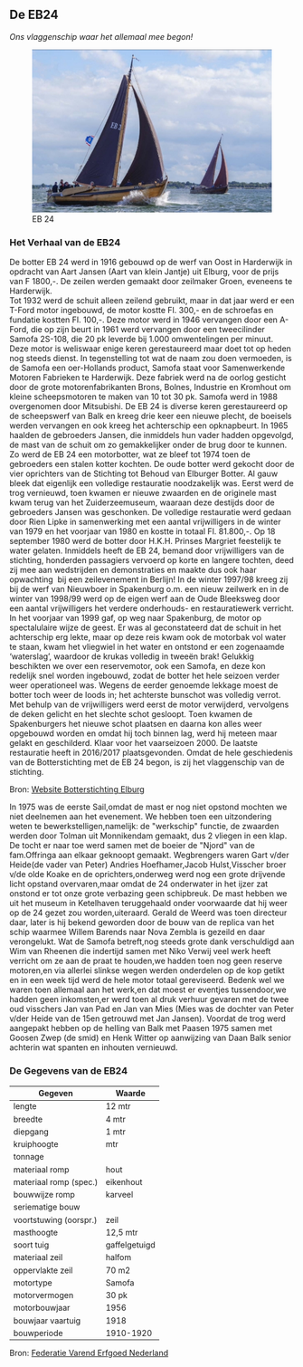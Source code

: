 ## De EB24

*Ons vlaggenschip waar het allemaal mee begon!*

<figure id="foto_eb24">
    <img src="media/eb24.jpg" alt="EB 24">
    <figcaption>EB 24</figcaption>
</figure>

### Het Verhaal van de EB24

De botter EB 24 werd in 1916 gebouwd op de werf van Oost in Harderwijk in opdracht van Aart Jansen (Aart van 
klein Jantje) uit Elburg, voor de prijs van F 1800,-. De zeilen werden gemaakt door zeilmaker Groen, eveneens 
te Harderwijk.  
Tot 1932 werd de schuit alleen zeilend gebruikt, maar in dat jaar werd er een T-Ford motor ingebouwd, de motor 
kostte Fl. 300,- en de schroefas en fundatie kostten Fl.  100,-.
Deze motor werd in 1946 vervangen door een A-Ford, die op zijn beurt in 1961 werd vervangen door een 
tweecilinder Samofa 2S-108, die 20 pk leverde bij 1.000 omwentelingen per minuut. Deze motor is weliswaar 
enige keren gerestaureerd maar doet tot op heden nog steeds dienst.
In tegenstelling tot wat de naam zou doen vermoeden, is de Samofa een oer-Hollands product, Samofa staat voor 
Samenwerkende Motoren Fabrieken te Harderwijk. Deze fabriek werd na de oorlog gesticht door de grote 
motorenfabrikanten Brons, Bolnes, Industrie en Kromhout om kleine scheepsmotoren te maken van 10 tot 30 pk.
Samofa werd in 1988 overgenomen door Mitsubishi.
De EB 24 is diverse keren gerestaureerd op de scheepswerf van Balk en kreeg drie keer een nieuwe plecht, 
de boeisels werden vervangen en ook kreeg het achterschip een opknapbeurt.
In 1965 haalden de gebroeders Jansen, die inmiddels hun vader hadden opgevolgd, de mast van de schuit om zo 
gemakkelijker onder de brug door te kunnen. Zo werd de EB 24 een motorbotter, wat ze bleef tot 1974 toen de 
gebroeders een stalen kotter kochten.
De oude botter werd gekocht door de vier oprichters van de Stichting tot Behoud van Elburger Botter.
Al gauw bleek dat eigenlijk een volledige restauratie noodzakelijk was. Eerst werd de trog vernieuwd, toen 
kwamen er nieuwe zwaarden en de originele mast kwam terug van het Zuiderzeemuseum, waaraan deze destijds door 
de gebroeders Jansen was geschonken.
De volledige restauratie werd gedaan door Rien Lipke in samenwerking met een aantal vrijwilligers in de winter
van 1979 en het voorjaar van 1980 en kostte in totaal Fl. 81.800,-.
Op 18 september 1980 werd de botter door H.K.H. Prinses Margriet feestelijk te water gelaten.
Inmiddels heeft de EB 24, bemand door vrijwilligers van de stichting, honderden passagiers vervoerd op korte 
en langere tochten, deed zij mee aan wedstrijden en demonstraties en maakte dus ook haar opwachting  bij een 
zeilevenement in Berlijn!
In de winter 1997/98 kreeg zij bij de werf van Nieuwboer in Spakenburg o.m. een nieuw zeilwerk en in de winter 
van 1998/99 werd op de eigen werf aan de Oude Bleeksweg door een aantal vrijwilligers het verdere onderhouds- 
en restauratiewerk verricht.
In het voorjaar van 1999 gaf, op weg naar Spakenburg, de motor op spectalulaire wijze de geest. Er was al 
geconstateerd dat de schuit in het achterschip erg lekte, maar op deze reis kwam ook de motorbak vol water te 
staan, kwam het vliegwiel in het water en ontstond er een zogenaamde ‘waterslag’, waardoor de krukas volledig 
in tweeën brak!
Gelukkig beschikten we over een reservemotor, ook een Samofa, en deze kon redelijk snel worden ingebouwd, zodat
de botter het hele seizoen verder weer operationeel was.
Wegens de eerder genoemde lekkage moest de botter toch weer de loods in; het achterste bunschot was volledig 
verrot. Met behulp van de vrijwilligers werd eerst de motor verwijderd, vervolgens de deken gelicht en het 
slechte schot gesloopt. Toen kwamen de Spakenburgers het nieuwe schot plaatsen en daarna kon alles weer 
opgebouwd worden en omdat hij toch binnen lag, werd hij meteen maar gelakt en geschilderd. Klaar voor het 
vaarseizoen 2000.
De laatste restauratie heeft in 2016/2017 plaatsgevonden. Omdat de hele geschiedenis van de Botterstichting 
met de EB 24 begon, is zij het vlaggenschip van de stichting.

Bron: [Website Botterstichting Elburg](https://botterselburg.nl/pagina_output.php?id=21)


<div class="hhulst">
In 1975 was de eerste Sail,omdat de mast er nog niet opstond mochten we niet deelnemen aan het evenement. We hebben toen een uitzondering weten te bewerkstelligen,namelijk: de "werkschip" functie, de zwaarden werden door Tolman uit Monnikendam gemaakt, dus 2 vliegen in een klap.  
De tocht er naar toe werd samen met de boeier de "Njord" van de fam.Offringa aan elkaar geknoopt gemaakt.
Wegbrengers waren Gart v/der Heide(de vader van Peter) Andries Hoefhamer,Jacob Hulst,Visscher broer v/de olde Koake en de oprichters,onderweg werd nog een grote drijvende licht opstand overvaren,maar omdat de 24 onderwater in het ijzer zat onstond er tot onze grote verbazing geen schipbreuk.
De mast hebben we uit het museum in Ketelhaven teruggehaald onder voorwaarde dat hij weer op de 24 gezet zou worden,uiteraard.
Gerald de Weerd was toen directeur daar, later is hij bekend geworden door de bouw van de replica van het schip waarmee Willem Barends naar Nova Zembla is gezeild en daar verongelukt.
Wat de Samofa betreft,nog steeds grote dank verschuldigd aan Wim van Rheenen die indertijd samen met Niko Verwij veel werk heeft verricht om ze aan de praat te houden,we hadden toen nog geen reserve motoren,en via allerlei slinkse wegen werden onderdelen op de kop getikt en in een week tijd werd  de hele motor totaal gereviseerd.
Bedenk wel we waren toen allemaal aan het werk,en dat moest er eventjes tussendoor,we hadden geen inkomsten,er werd toen al druk verhuur gevaren met de twee oud visschers Jan van Pad en Jan van Mies (Mies was de dochter van Peter v/der Heide van de 15en getrouwd met Jan Jansen).
Voordat de trog werd aangepakt hebben op de helling van Balk met Paasen 1975 samen met Goosen Zwep (de smid) en Henk Witter op aanwijzing van Daan Balk senior achterin wat spanten en inhouten vernieuwd.
</div>

### De Gegevens van de EB24

| Gegeven                   | Waarde        |  
|---------------------------|---------------|   
| lengte 	                | 12     mtr    | 	 
| breedte 	                | 4      mtr    | 		        
| diepgang 	                | 1      mtr    | 		 
| kruiphoogte 	            |     	 mtr    | 	 
| tonnage 	                |    	        | 	
| materiaal romp 	        | hout 	        |  
| materiaal romp (spec.) 	| eikenhout     |  
| bouwwijze romp 	        | karveel 	    |  
| seriematige bouw 		    |               |  
| voortstuwing (oorspr.) 	| zeil          |   	 
| masthoogte 	            | 12,5 	 mtr    |
| soort tuig 	            | gaffelgetuigd |  	 
| materiaal zeil 	        | halfom        |   	 
| oppervlakte zeil 	        | 70 	 m2     |
| motortype 	            | Samofa        |  	 
| motorvermogen             | 30 	 pk     | 
| motorbouwjaar 		    | 1956          |  
| bouwjaar vaartuig 	    | 1918 	        |  
| bouwperiode 	            | 1910-1920 	|   

Bron: [Federatie Varend Erfgoed Nederland](https://rven.info/schip.aspx?=501)


